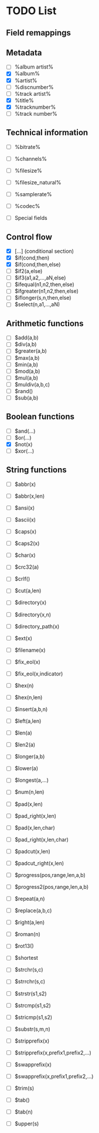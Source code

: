 TODO List
=========

Field remappings
----------------

Metadata
--------
- [ ] %album artist%
- [x] %album%
- [x] %artist%
- [ ] %discnumber%
- [ ] %track artist%
- [x] %title%
- [x] %tracknumber%
- [ ] %track number%

Technical information
---------------------

- [ ] %bitrate%
- [ ] %channels%
- [ ] %filesize%
- [ ] %filesize_natural%
- [ ] %samplerate%
- [ ] %codec%

- [ ] Special fields

Control flow
------------

- [x] [...] (conditional section)
- [x] $if(cond,then)
- [x] $if(cond,then,else)
- [ ] $if2(a,else)
- [ ] $if3(a1,a2,...,aN,else)
- [ ] $ifequal(n1,n2,then,else)
- [ ] $ifgreater(n1,n2,then,else)
- [ ] $iflonger(s,n,then,else)
- [ ] $select(n,a1,...,aN)

Arithmetic functions
--------------------

- [ ] $add(a,b)
- [ ] $div(a,b)
- [ ] $greater(a,b)
- [ ] $max(a,b)
- [ ] $min(a,b)
- [ ] $mod(a,b)
- [ ] $mul(a,b)
- [ ] $muldiv(a,b,c)
- [ ] $rand()
- [ ] $sub(a,b)

Boolean functions
-----------------

- [ ] $and(...)
- [ ] $or(...)
- [x] $not(x)
- [ ] $xor(...)

String functions
----------------

- [ ]  $abbr(x)
- [ ]  $abbr(x,len)
- [ ]  $ansi(x)
- [ ]  $ascii(x)
- [ ]  $caps(x)
- [ ]  $caps2(x)
- [ ]  $char(x)
- [ ]  $crc32(a)
- [ ]  $crlf()
- [ ]  $cut(a,len)
- [ ]  $directory(x)
- [ ]  $directory(x,n)
- [ ]  $directory_path(x)
- [ ]  $ext(x)
- [ ]  $filename(x)
- [ ]  $fix_eol(x)
- [ ]  $fix_eol(x,indicator)
- [ ]  $hex(n)
- [ ]  $hex(n,len)
- [ ]  $insert(a,b,n)
- [ ]  $left(a,len)
- [ ]  $len(a)
- [ ]  $len2(a)
- [ ]  $longer(a,b)
- [ ]  $lower(a)
- [ ]  $longest(a,...)
- [ ]  $num(n,len)
- [ ]  $pad(x,len)
- [ ]  $pad_right(x,len)
- [ ]  $pad(x,len,char)
- [ ]  $pad_right(x,len,char)
- [ ]  $padcut(x,len)
- [ ]  $padcut_right(x,len)
- [ ]  $progress(pos,range,len,a,b)
- [ ]  $progress2(pos,range,len,a,b)
- [ ]  $repeat(a,n)
- [ ]  $replace(a,b,c)
- [ ]  $right(a,len)
- [ ]  $roman(n)
- [ ]  $rot13()
- [ ]  $shortest
- [ ]  $strchr(s,c)
- [ ]  $strrchr(s,c)
- [ ]  $strstr(s1,s2)
- [ ]  $strcmp(s1,s2)
- [ ]  $stricmp(s1,s2)
- [ ]  $substr(s,m,n)
- [ ]  $stripprefix(x)
- [ ]  $stripprefix(x,prefix1,prefix2,...)
- [ ]  $swapprefix(x)
- [ ]  $swapprefix(x,prefix1,prefix2,...)
- [ ]  $trim(s)
- [ ]  $tab()
- [ ]  $tab(n)
- [ ]  $upper(s)

